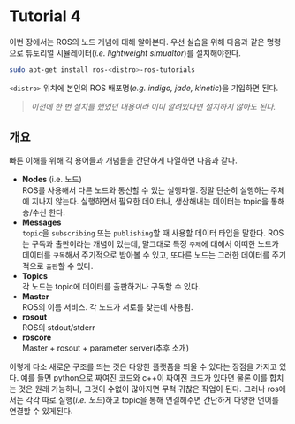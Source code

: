 # Tutorial 4
이번 장에서는 ROS의 노드 개념에 대해 알아본다. 우선 실습을 위해 다음과 같은 명령으로 튜토리얼 시뮬레이터(*i.e. lightweight simualtor*)를 설치해야한다.
``` bash
sudo apt-get install ros-<distro>-ros-tutorials
```
`<distro>` 위치에 본인의 ROS 배포명(*e.g. indigo, jade, kinetic*)을 기입하면 된다.

> *이전에 한 번 설치를 했었던 내용이라 이미 깔려있다면 설치하지 않아도 된다.*  

## 개요
빠른 이해를 위해 각 용어들과 개념들을 간단하게 나열하면 다음과 같다.
- **Nodes** (i.e. 노드)  
    ROS를 사용해서 다른 노드와 통신할 수 있는 실행파일. 정말 단순히 실행하는 주체에 지나지 않는다. 실행하면서 필요한 데이터나, 생산해내는 데이터는 topic을 통해 송/수신 한다.
- **Messages**  
    `topic`을 `subscribing` 또는 `publishing`할 때 사용할 데이터 타입을 말한다. ROS는 구독과 출판이라는 개념이 있는데, 말그대로 특정 `주제`에 대해서 어떠한 노드가 데이터를 `구독`해서 주기적으로 받아볼 수 있고, 또다른 노드는 그러한 데이터를 주기적으로 `출판`할 수 있다.
- **Topics**  
    각 노드는 topic에 데이터를 출판하거나 구독할 수 있다.
- **Master**  
    ROS의 이름 서비스. 각 노드가 서로를 찾는데 사용됨.
- **rosout**  
    ROS의 stdout/stderr
- **roscore**  
    Master + rosout + parameter server(추후 소개)

이렇게 다소 새로운 구조를 띄는 것은 다양한 플랫폼을 띄울 수 있다는 장점을 가지고 있다. 예를 들면 python으로 짜여진 코드와 c++이 짜여진 코드가 있다면 물론 이를 합치는 것은 원래 가능하나, 그것이 수없이 많아지면 무척 귀찮은 작업이 된다. 그러나 ros에서는 각각 따로 실행(*i.e. 노드*)하고 topic을 통해 연결해주면 간단하게 다양한 언어를 연결할 수 있게된다.

